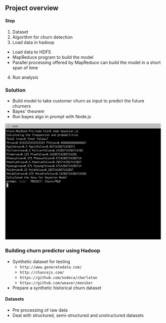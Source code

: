 ## Project overview 


#### Step
1. Dataset 
2. Algorithm for churn detection 
3. Load data in hadoop 
+ Load data to HDFS 
+ MapReduce program to build the model 
+ Parallel processing offered by MapReduce can build the model in a short span of time 
4. Run analysis


### Solution  
+ Build model to take customer churn as input to predict the future churners 
+ Bayes' theorem 
+ Run bayes algo in prompt with Node.js 
<img src="./img/1.png">



### Building churn predictor using Hadoop 
+ Synthetic dataset for testing 
    + `http://www.generatedata.com/`
    + `http://chancejs.com/`
    + `https://github.com/nodeca/charlatan`
    + `https://github.com/weaver/moniker`
+ Prepare a synthetic historical churn dataset 





#### Datasets 
+ Pre processing of raw data 
+ Deal with structured, semi-structured and unstructured datasets